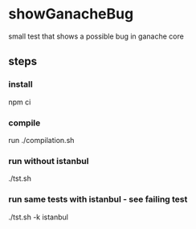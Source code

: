 # showGanacheBug
small test that shows a possible bug in ganache core

## steps
### install
npm ci

### compile
run ./compilation.sh

### run without istanbul
./tst.sh

### run same tests with istanbul - see failing test
./tst.sh -k istanbul

